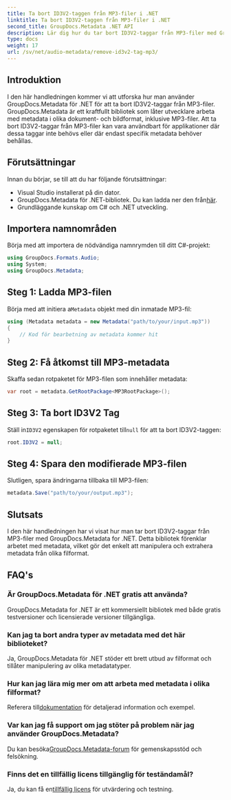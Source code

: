 ```yaml
---
title: Ta bort ID3V2-taggen från MP3-filer i .NET
linktitle: Ta bort ID3V2-taggen från MP3-filer i .NET
second_title: GroupDocs.Metadata .NET API
description: Lär dig hur du tar bort ID3V2-taggar från MP3-filer med GroupDocs.Metadata for .NET. Hantera metadata effektivt i dina C#-projekt.
type: docs
weight: 17
url: /sv/net/audio-metadata/remove-id3v2-tag-mp3/
---
```

## Introduktion
I den här handledningen kommer vi att utforska hur man använder GroupDocs.Metadata för .NET för att ta bort ID3V2-taggar från MP3-filer. GroupDocs.Metadata är ett kraftfullt bibliotek som låter utvecklare arbeta med metadata i olika dokument- och bildformat, inklusive MP3-filer. Att ta bort ID3V2-taggar från MP3-filer kan vara användbart för applikationer där dessa taggar inte behövs eller där endast specifik metadata behöver behållas.
## Förutsättningar
Innan du börjar, se till att du har följande förutsättningar:
- Visual Studio installerat på din dator.
-  GroupDocs.Metadata för .NET-bibliotek. Du kan ladda ner den från[här](https://releases.groupdocs.com/metadata/net/).
- Grundläggande kunskap om C# och .NET utveckling.

## Importera namnområden
Börja med att importera de nödvändiga namnrymden till ditt C#-projekt:
```csharp
using GroupDocs.Formats.Audio;
using System;
using GroupDocs.Metadata;
```
## Steg 1: Ladda MP3-filen
 Börja med att initiera a`Metadata` objekt med din inmatade MP3-fil:
```csharp
using (Metadata metadata = new Metadata("path/to/your/input.mp3"))
{
    // Kod för bearbetning av metadata kommer hit
}
```
## Steg 2: Få åtkomst till MP3-metadata
Skaffa sedan rotpaketet för MP3-filen som innehåller metadata:
```csharp
var root = metadata.GetRootPackage<MP3RootPackage>();
```
## Steg 3: Ta bort ID3V2 Tag
 Ställ in`ID3V2` egenskapen för rotpaketet till`null` för att ta bort ID3V2-taggen:
```csharp
root.ID3V2 = null;
```
## Steg 4: Spara den modifierade MP3-filen
Slutligen, spara ändringarna tillbaka till MP3-filen:
```csharp
metadata.Save("path/to/your/output.mp3");
```

## Slutsats
I den här handledningen har vi visat hur man tar bort ID3V2-taggar från MP3-filer med GroupDocs.Metadata for .NET. Detta bibliotek förenklar arbetet med metadata, vilket gör det enkelt att manipulera och extrahera metadata från olika filformat.

## FAQ's
### Är GroupDocs.Metadata för .NET gratis att använda?
GroupDocs.Metadata for .NET är ett kommersiellt bibliotek med både gratis testversioner och licensierade versioner tillgängliga.
### Kan jag ta bort andra typer av metadata med det här biblioteket?
Ja, GroupDocs.Metadata för .NET stöder ett brett utbud av filformat och tillåter manipulering av olika metadatatyper.
### Hur kan jag lära mig mer om att arbeta med metadata i olika filformat?
 Referera till[dokumentation](https://reference.groupdocs.com/metadata/net/) för detaljerad information och exempel.
### Var kan jag få support om jag stöter på problem när jag använder GroupDocs.Metadata?
 Du kan besöka[GroupDocs.Metadata-forum](https://forum.groupdocs.com/c/metadata/14) för gemenskapsstöd och felsökning.
### Finns det en tillfällig licens tillgänglig för teständamål?
Ja, du kan få en[tillfällig licens](https://purchase.groupdocs.com/temporary-license/) för utvärdering och testning.